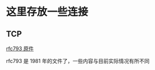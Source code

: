 # 这里存放一些连接



## TCP

[rfc793 原件](https://www.ietf.org/rfc/rfc0793.txt)

rfc793 是 1981 年的文件了，一些内容与目前实际情况有所不同
